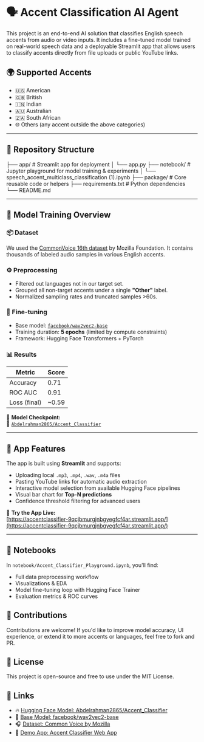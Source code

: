 # 🗣️ Accent Classification AI Agent

This project is an end-to-end AI solution that classifies English speech accents from audio or video inputs. It includes a fine-tuned model trained on real-world speech data and a deployable Streamlit app that allows users to classify accents directly from file uploads or public YouTube links.

## 🌍 Supported Accents
- 🇺🇸 American  
- 🇬🇧 British  
- 🇮🇳 Indian  
- 🇦🇺 Australian  
- 🇿🇦 South African  
- 🌐 Others (any accent outside the above categories)

---

## 📂 Repository Structure

├── app/ # Streamlit app for deployment
│ └── app.py
├── notebook/ # Jupyter playground for model training & experiments
│ └── speech_accent_multiclass_classification (1).ipynb
├── package/ # Core reusable code or helpers
├── requirements.txt # Python dependencies
└── README.md


---

## 🧠 Model Training Overview

### 📦 Dataset
We used the [CommonVoice 16th dataset](https://commonvoice.mozilla.org/en/datasets) by Mozilla Foundation. It contains thousands of labeled audio samples in various English accents.

### ⚙️ Preprocessing
- Filtered out languages not in our target set.
- Grouped all non-target accents under a single **"Other"** label.
- Normalized sampling rates and truncated samples >60s.

### 🧪 Fine-tuning
- Base model: [`facebook/wav2vec2-base`](https://huggingface.co/facebook/wav2vec2-base)  
- Training duration: **5 epochs** (limited by compute constraints)  
- Framework: Hugging Face Transformers + PyTorch

### 📊 Results

| Metric        | Score     |
|---------------|-----------|
| Accuracy      | 0.71      |
| ROC AUC       | 0.91      |
| Loss (final)  | ~0.59     |

📌 **Model Checkpoint:**  
🔗 [`Abdelrahman2865/Accent_Classifier`](https://huggingface.co/Abdelrahman2865/Accent_Classifier)

---

## 🚀 App Features

The app is built using **Streamlit** and supports:
- Uploading local `.mp3`, `.mp4`, `.wav`, `.m4a` files
- Pasting YouTube links for automatic audio extraction
- Interactive model selection from available Hugging Face pipelines
- Visual bar chart for **Top-N predictions**
- Confidence threshold filtering for advanced users

🔗 **Try the App Live:**  
[https://accentclassifier-9qcjbmurgjnbgyegfcf4ar.streamlit.app/](https://accentclassifier-9qcjbmurgjnbgyegfcf4ar.streamlit.app/)

---

## 🧪 Notebooks
In `notebook/Accent_Classifier_Playground.ipynb`, you'll find:

- Full data preprocessing workflow  
- Visualizations & EDA  
- Model fine-tuning loop with Hugging Face Trainer  
- Evaluation metrics & ROC curves  

## 🤝 Contributions
Contributions are welcome! If you'd like to improve model accuracy, UI experience, or extend it to more accents or languages, feel free to fork and PR.

## 📜 License
This project is open-source and free to use under the MIT License.

## 🔗 Links
- 🔥 [Hugging Face Model: Abdelrahman2865/Accent_Classifier](https://huggingface.co/Abdelrahman2865/Accent_Classifier)  
- 🧠 [Base Model: facebook/wav2vec2-base](https://huggingface.co/facebook/wav2vec2-base)  
- 🎧 [Dataset: Common Voice by Mozilla](https://commonvoice.mozilla.org/en/datasets)  
- 🧪 [Demo App: Accent Classifier Web App](https://accentclassifier-9qcjbmurgjnbgyegfcf4ar.streamlit.app/)
